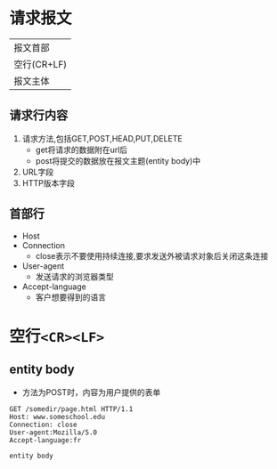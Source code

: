 # 请求报文

<table>
  <tr>
    <td>报文首部</td>
  </tr>
  <tr>
    <td>空行(CR+LF)</td>
  </tr>
  <tr>
    <td>报文主体</td>
  </tr>
</table>

## 请求行内容

1. 请求方法,包括GET,POST,HEAD,PUT,DELETE
    - get将请求的数据附在url后
    - post将提交的数据放在报文主题(entity body)中
2. URL字段
3. HTTP版本字段
  
 ## 首部行
 
- Host
- Connection
  - close表示不要使用持续连接,要求发送外被请求对象后关闭这条连接
- User-agent
  - 发送请求的浏览器类型
- Accept-language
  - 客户想要得到的语言
    
# 空行`<CR><LF>`     

## entity body
  - 方法为POST时，内容为用户提供的表单
     
```http
GET /somedir/page.html HTTP/1.1
Host: www.someschool.edu
Connection: close
User-agent:Mozilla/5.0
Accept-language:fr

entity body
```